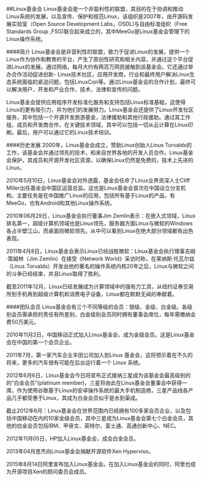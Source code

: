 ##Linux基金会
Linux基金会是一个非盈利性的联盟，其目的在于协调和推动Linux系统的发展，以及宣传、保护和规范Linux，该组织是2007年，由开源码发展实验室（Open Source Development Labs，OSDL)与自由标准组织（Free Standards Group ,FSG)联合起来成立的，其中MeeGo是Linux基金会管理下的Linux操作系统。

####简介
Linux基金会是非营利性的联盟，致力于促进Linux的发展，提供一个Linux作为协作和教育的平台，产生了原创性研究和相关内容，并通过这个平台促进Linux的发展。通过网络，每月大约有两百万网民接触到该基金会。它还通过举办合作活动促进创新- Linux技术社区，应用开发商，行业和最终用户解决Linux生态系统面临的紧迫问题，包括LinuxCon等。通过Linux基金会的合作计划，最终可以解决用户，开发和产业合作，技术，法律和宣传的问题。

Linux基金会提供应用程序开发标准化服务和支持包括Linux标准基础，这使得Linux的更有吸引力，并为他们的发展努力。Linux基金会还提供了Linux开发社区服务，其中包括一个开源开发旅游基金，法律援助和其他行政援助。通过其工作组，成员和开发商合作，在关键技术领域，其中可以包括一切从云计算在Linux印刷。最后，用户可以通过它的Linux技术培训。

####历史发展
2000年，Linux基金会成立，赞助Linux创始人Linus Torvalds的工作，该基金会并通过领先的技术，和来自世界各地的开发人员合作。Linux基金会保护，其成员和开源开发社区资源，以确保Linux仍然是免费的，技术上先进的Linux。

2010年5月10日，Linux基金会对外透露，基金会任命了Linux业界资深人士Cliff Miller出任基金会中国区运营总监。这也是Linux基金会首次在中国设立分支机构，主要任务是在中国推广Linux的应用，包括所有基于Linux的产品，有MeeGo，也有Android和其他Linux操作系统。

2010年06月29日，Linux基金会执行董事Jim Zemlin表示：在嵌入式领域，Linux排名第一，超级计算机领域也是Linux领先，服务器方面Linux与微软的Windows各占半壁江山，而桌面则微软领先。从中可以看到Linux在绝大部分领域都有出色表现。

2011年4月8日，Linux基金会表示Linux已经战胜微软：Linux基金会执行理事吉姆·策姆林（Jim Zemlin）在接受《Network World》采访时称，在莱纳斯·托瓦尔兹（Linus Torvalds）开发出他的著名的操作系统内核20年之后，Linux与微软之间的斗争已经结束，并且Linux取得了胜利。

截至2011年12月，Linux已经发展成为计算领域中的强有力工具，从纽约证券交易所到手机再到超级计算机和消费电子设备，Linux都在默默无闻的奉献着。

####团队会员
Linux基金会有三个不同等级的会员：银级、金级、白金级。各级别会员需承担的责任有所差别，白金级别会员同时拥有董事会席位，每年需缴纳会费50万美元。

2010年11月2日，中国移动正式加入Linux基金会，成为金级会员。这是Linux基金会在中国的第一个会员企业。

2011年7月，第一家汽车企业丰田公司加入到Linux 基金会，这将预示着在不久的将来，更多的汽车很有可能在后台运行着一个 Linux 系统。

2012年6月6日，Linux基金会今日将宣布正式接纳三星成为该基金会最高级别的的“白金会员”(platinum member)，三星将由此在Linux基金会董事会中获得一席。作为使用谷歌基于Linux的安卓操作系统的最大手机制造商，三星产品线各产品几乎都受惠于Linux，其成为白金会员似乎是水到渠成。

截止2012年6月：Linux基金会在世界范围内已经拥有100多家会员企业，以及包括中国移动在内的10家金级会员，其中三星成为Linux基金会第七个白金会员，其他的白金会员包括IBM、甲骨文、英特尔、富士通、高通创新中心、NEC。

2012年11月05日，HP加入Linux基金会，成会白金会员。

2013年04月思杰向Linux基金会捐献开源软件Xen Hyperviso。

2015年8月14日阿里宣布加入Linux基金会。在加入Linux基金会的同时，阿里也成为开源项目Xen的顾问委员会成员。
